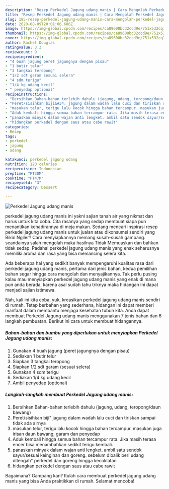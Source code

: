 ```yaml
---
description: "Resep Perkedel Jagung udang manis | Cara Mengolah Perkedel Jagung udang manis Yang Sempurna"
title: "Resep Perkedel Jagung udang manis | Cara Mengolah Perkedel Jagung udang manis Yang Sempurna"
slug: 185-resep-perkedel-jagung-udang-manis-cara-mengolah-perkedel-jagung-udang-manis-yang-sempurna
date: 2020-08-09T20:01:06.686Z
image: https://img-global.cpcdn.com/recipes/ca89608bc32ccd9e/751x532cq70/perkedel-jagung-udang-manis-foto-resep-utama.jpg
thumbnail: https://img-global.cpcdn.com/recipes/ca89608bc32ccd9e/751x532cq70/perkedel-jagung-udang-manis-foto-resep-utama.jpg
cover: https://img-global.cpcdn.com/recipes/ca89608bc32ccd9e/751x532cq70/perkedel-jagung-udang-manis-foto-resep-utama.jpg
author: Rachel Douglas
ratingvalue: 3.3
reviewcount: 9
recipeingredient:
- "4 buah jagung peret jagungnya dengan pisau"
- "1 butir telur"
- "3 tangkai teropong"
- "1/2 sdt garam sesuai selera"
- "4 sdm terigu"
- "1/4 kg udang kecil"
- " penyedap optional"
recipeinstructions:
- "Bersihkan Bahan-bahan terlebih dahulu (jagung, udang, teropong/daun bawang)"
- "Peret/sisihkan biji&#34; jagung dalam wadah lalu cuci dan tiriskan sampai tidak ada airnya"
- "masukan telur, terigu lalu kocok hingga bahan tercampur. masukan juga irisan daun bawang, garam dan penyedap"
- "Aduk kembali hingga semua bahan tercampur rata. Jika masih terasa encer bisa menambahkan sedikit terigu kembali."
- "panaskan minyak dalam wajan anti lengket. ambil satu sendok sayur/sesuai keinginan dan goreng. sebelum dibalik beri udang ditengah&#34; perkedel dan goreng hingga kecoklatan"
- "hidangkan perkedel dengan saus atau cabe rawit"
categories:
- Resep
tags:
- perkedel
- jagung
- udang

katakunci: perkedel jagung udang 
nutrition: 120 calories
recipecuisine: Indonesian
preptime: "PT30M"
cooktime: "PT47M"
recipeyield: "3"
recipecategory: Dessert

---
```



![Perkedel Jagung udang manis](https://img-global.cpcdn.com/recipes/ca89608bc32ccd9e/751x532cq70/perkedel-jagung-udang-manis-foto-resep-utama.jpg)


perkedel jagung udang manis ini yakni sajian tanah air yang nikmat dan harus untuk kita coba. Cita rasanya yang sedap membuat siapa pun menantikan kehadirannya di meja makan.
Sedang mencari inspirasi resep perkedel jagung udang manis untuk jualan atau dikonsumsi sendiri yang Bikin Ngiler? Cara menyiapkannya memang susah-susah gampang. seandainya salah mengolah maka hasilnya Tidak Memuaskan dan bahkan tidak sedap. Padahal perkedel jagung udang manis yang enak seharusnya memiliki aroma dan rasa yang bisa memancing selera kita.



Ada beberapa hal yang sedikit banyak mempengaruhi kualitas rasa dari perkedel jagung udang manis, pertama dari jenis bahan, kedua pemilihan bahan segar hingga cara mengolah dan menyajikannya. Tak perlu pusing kalau mau menyiapkan perkedel jagung udang manis yang enak di mana pun anda berada, karena asal sudah tahu triknya maka hidangan ini dapat menjadi sajian istimewa.


Nah, kali ini kita coba, yuk, kreasikan perkedel jagung udang manis sendiri di rumah. Tetap berbahan yang sederhana, hidangan ini dapat memberi manfaat dalam membantu menjaga kesehatan tubuh kita. Anda dapat membuat Perkedel Jagung udang manis menggunakan 7 jenis bahan dan 6 langkah pembuatan. Berikut ini cara untuk membuat hidangannya.

<!--inarticleads1-->

##### Bahan-bahan dan bumbu yang diperlukan untuk menyiapkan Perkedel Jagung udang manis:

1. Gunakan 4 buah jagung (peret jagungnya dengan pisau)
1. Sediakan 1 butir telur
1. Siapkan 3 tangkai teropong
1. Siapkan 1/2 sdt garam (sesuai selera)
1. Gunakan 4 sdm terigu
1. Sediakan 1/4 kg udang kecil
1. Ambil  penyedap (optional)




<!--inarticleads2-->

##### Langkah-langkah membuat Perkedel Jagung udang manis:

1. Bersihkan Bahan-bahan terlebih dahulu (jagung, udang, teropong/daun bawang)
1. Peret/sisihkan biji&#34; jagung dalam wadah lalu cuci dan tiriskan sampai tidak ada airnya
1. masukan telur, terigu lalu kocok hingga bahan tercampur. masukan juga irisan daun bawang, garam dan penyedap
1. Aduk kembali hingga semua bahan tercampur rata. Jika masih terasa encer bisa menambahkan sedikit terigu kembali.
1. panaskan minyak dalam wajan anti lengket. ambil satu sendok sayur/sesuai keinginan dan goreng. sebelum dibalik beri udang ditengah&#34; perkedel dan goreng hingga kecoklatan
1. hidangkan perkedel dengan saus atau cabe rawit




Bagaimana? Gampang kan? Itulah cara membuat perkedel jagung udang manis yang bisa Anda praktikkan di rumah. Selamat mencoba!
